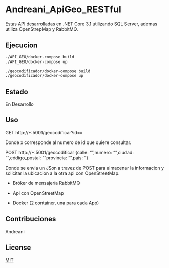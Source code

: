 # Andreani_ApiGeo_RESTful

Estas API desarrolladas en .NET Core 3.1 utilizando SQL Server, ademas utiliza OpenStrepMap y RabbitMQ.

## Ejecucion

```Bash
./API_GEO/docker-compose build
./API_GEO/docker-compose up

./geocodificador/docker-compose build
./geocodificador/docker-compose up
```

## Estado

En Desarrollo

## Uso

GET http://*:5001/geocodificar?id=x

Donde x corresponde al numero de id que quiere consultar.


POST http://*:5001/geocodificar {calle: “”,numero: “”,ciudad: “”,código_postal: ””provincia: “”,pais: “}

Donde se envia un JSon a travez de POST para almacenar la informacion y solicitar la ubicacion a la otra api con OpenStreetMap.

- Bróker de mensajería RabbitMQ

- Api con OpenStreetMap

- Docker (2 container, una para cada App)

## Contribuciones

Andreani

## License
[MIT](https://choosealicense.com/licenses/mit/)